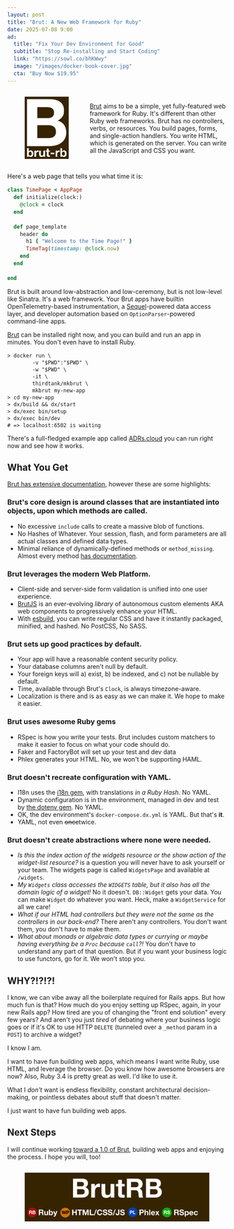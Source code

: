 ```yaml
---
layout: post
title: "Brut: A New Web Framework for Ruby"
date: 2025-07-08 9:00
ad:
  title: "Fix Your Dev Environment for Good"
  subtitle: "Stop Re-installing and Start Coding"
  link: "https://sowl.co/bhKWwy"
  image: "/images/docker-book-cover.jpg"
  cta: "Buy Now $19.95"
---
```


<div style="display: flex; align-items: center; gap: 0.5rem;">
<figure style="float: left">
  <a href="/images/BrutLogoTall.png">
    <img src="/images/BrutLogoTall.png"
         alt="A brown rectangle with a large capital 'B'. Underneathe is 'brut'">
  </a>
</figure>
<p class="p">
<a href="https://brutrb.com">Brut</a> aims to be a simple, yet fully-featured web framework for Ruby. It's different than other Ruby web frameworks.  Brut has no controllers, verbs, or resources. You build pages, forms, and single-action handlers. You write HTML, which is generated on the server. You can write all the JavaScript and CSS you want.
</p>
</div>
<!-- more -->

Here's a web page that tells you what time it is:

```ruby
class TimePage < AppPage
  def initialize(clock:)
    @clock = clock
  end

  def page_template
    header do
      h1 { "Welcome to the Time Page!" }
      TimeTag(timestamp: @clock.now)
    end
  end

end
```

Brut is built around low-abstraction and low-ceremony, but is not low-level like Sinatra.  It's a web framework. Your Brut apps have builtin OpenTelemetry-based instrumentation, a [Sequel](https://sequel.jeremyevans.net/)-powered data access layer, and developer automation based on `OptionParser`-powered command-line apps.

[Brut](https://brutrb.com) can be installed right now, and you can build and run an
app in minutes. You don't even have to install Ruby.

```
> docker run \
        -v "$PWD":"$PWD" \
        -w "$PWD" \
        -it \
        thirdtank/mkbrut \
        mkbrut my-new-app
> cd my-new-app
> dx/build && dx/start
> dx/exec bin/setup
> dx/exec bin/dev
# => localhost:6502 is waiting
```

There's a full-fledged example app called [ADRs.cloud](https://github.com/thirdtank/adrs.cloud) you can run right now and see how it works.

## What You Get

[Brut has extensive documentation](https://brutrb.com), however these are some highlights:

### Brut's core design is around classes that are instantiated into objects, upon which methods are called.

- No excessive `include` calls to create a massive blob of functions.
- No Hashes of Whatever. Your session, flash, and form parameters are all actual classes and defined data types.
- Minimal reliance of dynamically-defined methods or `method_missing`.  Almost every
method [has documentation](https://brutrb.com/api/index.html).

### Brut leverages the modern Web Platform.

- Client-side and server-side form validation is unified into one user experience.
- [BrutJS](https://brutrb.com/brut-js/api/index.html) is an ever-evolving *library*
of autonomous custom elements AKA web components to progressively enhance your
HTML.
- With [esbuild](https://esbuild.github.io/), you can write regular CSS and have
it instantly packaged, minified, and hashed. No PostCSS, No SASS.

### Brut sets up good practices by default.

- Your app will have a reasonable content security policy.
- Your database columns aren't null by default.
- Your foreign keys will a) exist, b) be indexed, and c) not be nullable by
default.
- Time, available through Brut's `Clock`, is always timezone-aware.
- Localization is there and is as easy as we can make it. We hope to make it easier.

### Brut uses awesome Ruby gems

- RSpec is how you write your tests. Brut includes custom matchers to make it
easier to focus on what your code should do.
- Faker and FactoryBot will set up your test and dev data
- Phlex generates your HTML. No, we won't be supporting HAML.

### Brut doesn't recreate configuration with YAML.

- I18n uses the [i18n gem](https://github.com/ruby-i18n/i18n), with translations *in a Ruby Hash*. No YAML.
- Dynamic configuration is in the environment, managed in dev and test by [the
dotenv gem](https://github.com/bkeepers/dotenv). No YAML.
- OK, the dev environment's `docker-compose.dx.yml` is YAML. But that's **it**.
- YAML, not even ~~once~~twice.

### Brut doesn't create abstractions where none were needed.

- *Is this the index action of the widgets resource or the show action of the widget-list resource?* is a question you will never have to ask yourself or your team. The widgets page is called `WidgetsPage` and available at `/widgets`.
- *My `Widgets` class accesses the `WIDGETS` table, but it also has all the domain logic of a widget!* No it doesn't. `DB::Widget` gets your data.  You can make `Widget` do whatever you want. Heck, make a `WidgetService` for all we care!
- *What if our HTML had controllers but they were not the same as the controllers in our back-end?* There aren't any controllers. You don't want them, you don't have to make them.
- *What about monads or algebraic data types or currying or maybe having everything
be a `Proc` because `call`?!* You don't have to understand any part of that question.  But if you want your business logic to use functors, go for it. We won't stop you.

<div data-ad></div>

## WHY?!?!?!

I know, we can vibe away all the boilerplate required for Rails apps.  But how much fun is that?  How much do you enjoy setting up RSpec, again, in your new Rails app? How tired are you of changing the "front end solution" every few years?  And aren't you just *tired* of debating where your business logic goes or if it's OK to use HTTP `DELETE` (tunneled over a `_method` param in a `POST`) to archive a widget?

I know I am.

I want to have fun building web apps, which means I want write Ruby, use HTML, and leverage the browser. Do you know how awesome browsers are now?  Also, Ruby 3.4 is pretty great as well. I'd like to use it.

What I *don't* want is endless flexibility, constant architectural decision-making, or pointless debates about stuff that doesn't matter.

I just want to have fun building web apps.


## Next Steps

I will continue working [toward a 1.0 of Brut](https://brutrb.com/roadmap.html), building web apps and enjoying the process.  I hope you will, too!

<figure style="float: left">
  <a href="/images/BrutLogoStop.png">
    <img src="/images/BrutLogoStop.png"
         alt="A brown rectangle with 'BrutRB' in large letters centered.  It is in the style of the Washington, DC metro. Below BrutRB are four colored dots that each have a label. They are in the style of a metro line. The red dot has 'RB' in it and is labeled 'Ruby'. The orange dot has 'WP' in it and is labeled HTML/CSS/JS. The blue dot has 'PL' in it, and is labeled 'Phlex'. The green dot has 'RS' in it and is labeled 'Rspec'">
  </a>
</figure>
